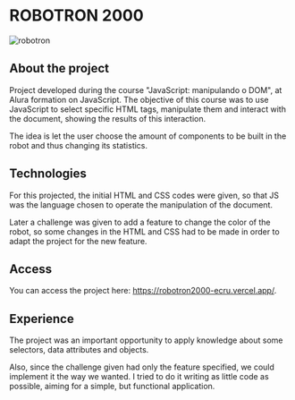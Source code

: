 # ROBOTRON 2000
![robotron](https://github.com/Quitandir/Robotron2000/assets/109114941/22006b03-080b-40eb-ad7c-73ac481ec908)

## About the project

Project developed during the course "JavaScript: manipulando o DOM", at Alura formation on JavaScript. The objective of this course was to use JavaScript to select specific HTML tags, manipulate them and interact with the document, showing the results of this interaction.

The idea is let the user choose the amount of components to be built in the robot and thus changing its statistics.

## Technologies

For this projected, the initial HTML and CSS codes were given, so that JS was the language chosen to operate the manipulation of the document.

Later a challenge was given to add a feature to change the color of the robot, so some changes in the HTML and CSS had to be made in order to adapt the project for the new feature.

## Access

You can access the project here: https://robotron2000-ecru.vercel.app/.

## Experience

The project was an important opportunity to apply knowledge about some selectors, data attributes and objects. 

Also, since the challenge given had only the feature specified, we could implement it the way we wanted. I tried to do it writing as little code as possible, aiming for a simple, but functional application. 
